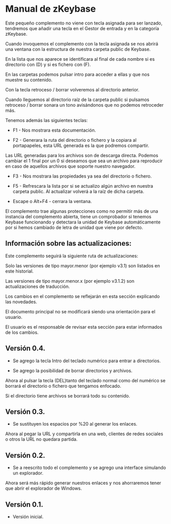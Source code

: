 # Manual de zKeybase

Este pequeño complemento no viene con tecla asignada para ser lanzado, tendremos que añadir una tecla en el Gestor de entrada y en la categoría zKeybase.

Cuando invoquemos el complemento con la tecla asignada se nos abrirá una ventana con la estructura de nuestra carpeta public de Keybase.

En la lista que nos aparece se identificara al final de cada nombre si es directorio con (D) y si es fichero con (F).

En las carpetas podemos pulsar intro para acceder a ellas y que nos muestre su contenido.

Con la tecla retroceso / borrar volveremos al directorio anterior.

Cuando lleguemos al directorio raíz de la carpeta public si pulsamos retroceso / borrar sonara un tono avisándonos que no podemos retroceder más.

Tenemos además las siguientes teclas:

* F1 - Nos mostrara esta documentación.

* F2 - Generara la ruta del directorio o fichero y la copiara al portapapeles, esta URL generada es la que podremos compartir.

Las URL generadas para los archivos son de descarga directa. Podemos cambiar el 1 final por un 0 si deseamos que sea un archivo para reproducir en caso de aquellos archivos que soporte nuestro navegador.

* F3 - Nos mostrara las propiedades ya sea del directorio o fichero.

* F5 - Refrescara la lista por si se actualizo algún archivo en nuestra carpeta public. Al actualizar volverá a la raíz de dicha carpeta.

* Escape o Alt+F4 - cerrara la ventana.

El complemento trae algunas protecciones como no permitir más de una instancia del complemento abierta, tiene un comprobador si tenemos Keybase funcionando y detectara la unidad de Keybase automáticamente por si hemos cambiado de letra de unidad que viene por defecto.

## Información sobre las actualizaciones:

Este complemento seguirá la siguiente ruta de actualizaciones:

Solo las versiones de tipo mayor.menor (por ejemplo v3.1) son listados en este historial.

Las versiones de tipo mayor.menor.x (por ejemplo v3.1.2) son actualizaciones de traducción.

Los cambios en el complemento se reflejarán en esta sección explicando las novedades.

El documento principal no se modificará siendo una orientación para el usuario.

El usuario es el responsable de revisar esta sección para estar informados de los cambios.

## Versión 0.4.

* Se agrego la tecla Intro del teclado numérico para entrar a directorios.

* Se agrego la posibilidad de borrar directorios y archivos.

Ahora al pulsar la tecla (DEL)tanto del teclado normal como del numérico se borrará el directorio o fichero que tengamos enfocado.

Si el directorio tiene archivos se borrará todo su contenido.

## Versión 0.3.

* Se sustituyen los espacios por %20 al generar los enlaces.

Ahora al pegar la URL y compartirla en una web, clientes de redes sociales o otros la URL no quedara partida.

## Versión 0.2.

* Se a reescrito todo el complemento y se agrego una interface simulando un explorador.

Ahora será más rápido generar nuestros enlaces y nos ahorraremos tener que abrir el explorador de Windows.

## Versión 0.1.

* Versión inicial.